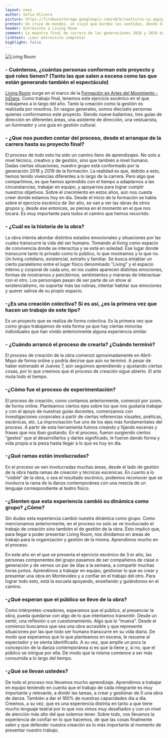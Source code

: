 ```yaml
---
layout: news
author: Sofia Olivera
picture: https://firebasestorage.googleapis.com/v0/b/coolturus-uy.appspot.com/o/news%2Flivingroom.jpg?alt=media&token=024207f9-026a-47d0-acfb-524883fb2691
pretext: Un cruce de mundos, un viaje que bordea los sentidos, donde distintos estados restringidos y exacerbados explotan a la vista en una serie de eventos que oscilan entre lo real y lo poético. Una obra de danza que aborda la existencia, entre rutinas, rituales y la angustiosa nada.
header: Entrevista a Living Room
comment: La muestra final de carrera de las generaciones 2018 y 2019 de la Formación en Artes del Movimiento - InDans se presenta en el Teatro Victoria los jueves de octubre, y ya agotó todas sus funciones.
linktext: ¡Leer entrevista completa! 
highlight: false
---
```

<div class="image-box">
<img src="https://firebasestorage.googleapis.com/v0/b/coolturus-uy.appspot.com/o/news%2Flivingroom.jpg?alt=media&token=024207f9-026a-47d0-acfb-524883fb2691" alt="Living Room"></div>

### - Cuéntenos, ¿cuántas personas conforman este proyecto y qué roles tienen? (Tanto las que salen a escena como las que están generando también el espectáculo)
[Living Room](https://www.instagram.com/livingroom.danza/) surge en el marco de la [Formación en Artes del Movimiento - InDans](https://www.instagram.com/indans.uy/). Como trabajo final, tenemos este ejercicio escénico en el que trabajamos a lo largo del año. Tanto la creación como la gestión es realizada por nosotros. En rasgos generales, somos dieciséis personas quienes conformamos este proyecto. Siendo nueve bailarines, tres guías de dirección en diferentes áreas, una asistente de dirección, una vestuarista, un iluminador y una guía en gestión cultural.

### - ¿Que nos pueden contar del proceso, desde el arranque de la carrera hasta su proyecto final?
El proceso de todo esto ha sido un camino lleno de aprendizajes. No solo a nivel técnico, creativo y de gestión, sino que también a nivel humano. Dadas ciertas situaciones, nuestro grupo está conformado por la generación 2018 y 2019 de la formación. La realidad es que, debido a esto, hemos tenido vivencias diferentes a lo largo de la carrera. Pero algo que compartimos, es que hemos aprendido con el tiempo a adaptarnos a las circunstancias, trabajar en equipo, y apoyarnos para lograr cumplir nuestros objetivos. 
Sobre el crecimiento en estos años, aún nos cuesta creer donde estamos hoy en día. Desde el inicio de la formación se habla sobre el ejercicio escénico de 3er año, se van a ver las obras de otros grupos y, desde ese entonces, se piensa en el momento en el que nos tocará. Es muy importante para todos el camino que hemos recorrido.

### - ¿Cuál es la historia de la obra?
La obra intenta abordar distintos estados emocionales y situaciones por las cuales transcurre la vida del ser humano. Tomando al living como espacio de convivencia donde se interactúa y se está en soledad. Ese lugar donde transcurre tanto lo privado como lo público, lo que mostramos y lo que no. Un living cotidiano, existencial, extraño y familiar.
Se busca entablar un cierto paralelismo entre el lugar físico denominado "Living" y el espacio interno y corporal de cada uno, en los cuales aparecen distintas emociones, formas de mostrarnos y percibirnos, sentimientos y maneras de interactuar con el otro. Los personajes pasan de ser parte de un show al existencialismo, no soportar más las rutinas, intentar habitar sus emociones y querer salirse de su propio espacio. 

### -¿Es una creación colectiva? Si es así, ¿es la primera vez que hacen un trabajo de este tipo?
Es un proyecto que se realiza de forma colectiva. Es la primera vez que como grupo trabajamos de esta forma ya que hay ciertas minorías individuales que han vivido anteriormente alguna experiencia similar.

### - ¿Cuándo arrancó el proceso de crearla? ¿Cuándo terminó?
El proceso de creación de la obra comenzó aproximadamente en Abril-Mayo de forma online y podría decirse que aún no terminó. A pesar de haber estrenado el Jueves 7, aún seguimos aprendiendo y ajustando ciertas cosas, por lo que creemos que el proceso de creación sigue abierto. El arte muta todo el tiempo.

### -¿Cómo fue el proceso de experimentación?
El proceso de creación, como contamos anteriormente, comenzó por zoom, de forma online. Planteamos ciertos ejes sobre los que nos gustaría trabajar y con el apoyo de nuestras guías docentes, comenzamos con investigaciones corporales a partir de ciertas referencias visuales, poéticas, escénicas, etc.
La improvisación fue uno de los ejes más fundamentales del proceso. A partir de esta herramienta fuimos creando y fijando escenas y frases que nos iban gustando. En el proceso, fueron surgiendo ciertos “gestos” que al desarrollarlos y darles significado, le fueron dando forma y vida propia a la pieza hasta llegar a lo que es hoy en día.

### -¿Qué ramas están involucradas?
En el proceso se ven involucradas muchas áreas, desde el lado de gestión de la obra hasta ramas de creación y técnicas escénicas. En cuanto a lo “visible” de la obra, o sea el resultado escénico, podemos reconocer que se involucra la rama de la danza contemporánea con una mezcla de un lenguaje correspondiente al teatro físico.

### -¿Sienten que esta experiencia cambió su dinámica como grupo? ¿Cómo?
Sin dudas esta experiencia cambió nuestra dinámica como grupo. Como mencionamos anteriormente, en el proceso no solo se ve involucrado el trabajo de creación sino también el de gestión de la obra. Ésto implicó que, para llegar a poder presentar Living Room, nos dividamos en áreas de trabajo para la organización y gestión de la misma. Aprendimos mucho en el proceso.
 
En este año en el que se presenta el ejercicio escénico de 3 er año, las personas componentes del grupo pasamos de ser compañeros de clase o generación y de vernos un par de días a la semana, a compartir muchas horas juntos. Aprendimos a trabajar en equipo, gestionar lo que es crear y presentar una obra en Montevideo y a confiar en el trabajo del otro. Para lograr todo esto, está la escuela apoyando, enseñando y guiándonos en el camino.

### -¿Qué esperan que el público se lleve de la obra? 
Como intérpretes-creadores, esperamos que el público, al presenciar la obra, pueda quedarse con algo de lo que intentamos transmitir. Desde un sentir, una reflexión o un cuestionamiento. Algo que lo “mueva”. Desde el comienzo buscamos que sea una obra accesible y que represente situaciones por las que todo ser humano transcurre en su vida diaria. De modo que esperamos que lo que planteamos en escena, le resuene al espectador y se sienta identificado. A su vez, que amplíe un poco la concepción de la danza contemporánea si es que la tiene y, si no, que el público se intrigue por ella. De modo que la misma comience a ser más consumida a lo largo del tiempo.

### -¿Qué se llevan ustedes?
De todo el proceso nos llevamos mucho aprendizaje. 
Aprendimos a trabajar en equipo teniendo en cuenta que el trabajo de cada integrante es muy importante y relevante, a dividir las tareas, a crear y gestionar de 0 una obra de danza.
También a dar el 180% de nuestras capacidades día a día.
Creemos, a su vez, que es una experiencia distinta en tanto a que tiene mucho lenguaje teatral por lo que nos vimos muy desafiados y con un nivel de atención más alto del que solemos tener.
Sobre todo, nos llevamos la experiencia de confiar en lo que hacemos, de que las cosas finalmente salen y que defender nuestra creación es lo más importante al momento de presentar nuestro trabajo.
